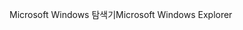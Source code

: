 <span data-ttu-id="2eab0-101">Microsoft Windows 탐색기</span><span class="sxs-lookup"><span data-stu-id="2eab0-101">Microsoft Windows Explorer</span></span>